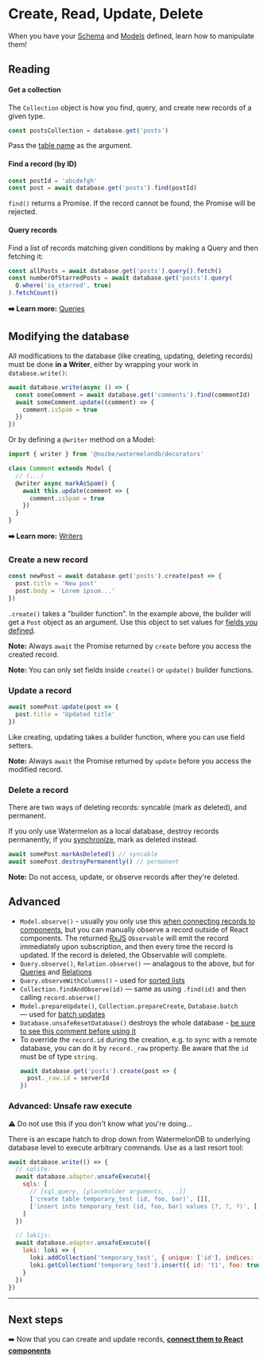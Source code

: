 # Create, Read, Update, Delete

When you have your [Schema](./Schema.md) and [Models](./Model.md) defined, learn how to manipulate them!

## Reading

#### Get a collection

The `Collection` object is how you find, query, and create new records of a given type.

```js
const postsCollection = database.get('posts')
```

Pass the [table name](./Schema.md) as the argument.

#### Find a record (by ID)

```js
const postId = 'abcdefgh'
const post = await database.get('posts').find(postId)
```

`find()` returns a Promise. If the record cannot be found, the Promise will be rejected.

#### Query records

Find a list of records matching given conditions by making a Query and then fetching it:

```js
const allPosts = await database.get('posts').query().fetch()
const numberOfStarredPosts = await database.get('posts').query(
  Q.where('is_starred', true)
).fetchCount()
```

**➡️ Learn more:** [Queries](./Query.md)

## Modifying the database

All modifications to the database (like creating, updating, deleting records) must be done **in a Writer**, either by wrapping your work in `database.write()`:

```js
await database.write(async () => {
  const someComment = await database.get('comments').find(commentId)
  await someComment.update((comment) => {
    comment.isSpam = true
  })
})
```

Or by defining a `@writer` method on a Model:

```js
import { writer } from '@nozbe/watermelondb/decorators'

class Comment extends Model {
  // (...)
  @writer async markAsSpam() {
    await this.update(comment => {
      comment.isSpam = true
    })
  }
}
```

**➡️ Learn more:** [Writers](./Writers.md)

### Create a new record

```js
const newPost = await database.get('posts').create(post => {
  post.title = 'New post'
  post.body = 'Lorem ipsum...'
})
```

`.create()` takes a "builder function". In the example above, the builder will get a `Post` object as an argument. Use this object to set values for [fields you defined](./Model.md).

**Note:** Always `await` the Promise returned by `create` before you access the created record.

**Note:** You can only set fields inside `create()` or `update()` builder functions.

### Update a record

```js
await somePost.update(post => {
  post.title = 'Updated title'
})
```

Like creating, updating takes a builder function, where you can use field setters.

**Note:** Always `await` the Promise returned by `update` before you access the modified record.

### Delete a record

There are two ways of deleting records: syncable (mark as deleted), and permanent.

If you only use Watermelon as a local database, destroy records permanently, if you [synchronize](./Sync/Intro.md), mark as deleted instead.

```js
await somePost.markAsDeleted() // syncable
await somePost.destroyPermanently() // permanent
```

**Note:** Do not access, update, or observe records after they're deleted.

## Advanced

- `Model.observe()` - usually you only use this [when connecting records to components](./Components.md), but you can manually observe a record outside of React components. The returned [RxJS](https://github.com/reactivex/rxjs) `Observable` will emit the record immediately upon subscription, and then every time the record is updated. If the record is deleted, the Observable will complete.
- `Query.observe()`, `Relation.observe()` — analagous to the above, but for [Queries](./Query.md) and [Relations](./Relation.md)
- `Query.observeWithColumns()` - used for [sorted lists](./Components.md)
- `Collection.findAndObserve(id)` — same as using `.find(id)` and then calling `record.observe()`
- `Model.prepareUpdate()`, `Collection.prepareCreate`, `Database.batch` — used for [batch updates](./Writers.md)
- `Database.unsafeResetDatabase()` destroys the whole database - [be sure to see this comment before using it](https://github.com/Nozbe/WatermelonDB/blob/22188ee5b6e3af08e48e8af52d14e0d90db72925/src/Database/index.js#L131)
- To override the `record.id` during the creation, e.g. to sync with a remote database, you can do it by `record._raw` property. Be aware that the `id` must be of type `string`.
    ```js
    await database.get('posts').create(post => {
      post._raw.id = serverId
    })
    ```

### Advanced: Unsafe raw execute

⚠️ Do not use this if you don't know what you're doing...

There is an escape hatch to drop down from WatermelonDB to underlying database level to execute arbitrary commands. Use as a last resort tool:

```js
await database.write(() => {
  // sqlite:
  await database.adapter.unsafeExecute({
    sqls: [
      // [sql_query, [placeholder arguments, ...]]
      ['create table temporary_test (id, foo, bar)', []],
      ['insert into temporary_test (id, foo, bar) values (?, ?, ?)', ['t1', true, 3.14]],
    ]
  })

  // lokijs:
  await database.adapter.unsafeExecute({
    loki: loki => {
      loki.addCollection('temporary_test', { unique: ['id'], indices: [], disableMeta: true })
      loki.getCollection('temporary_test').insert({ id: 't1', foo: true, bar: 3.14 })
    }
  })
})
```

* * *

## Next steps

➡️ Now that you can create and update records, [**connect them to React components**](./Components.md)

